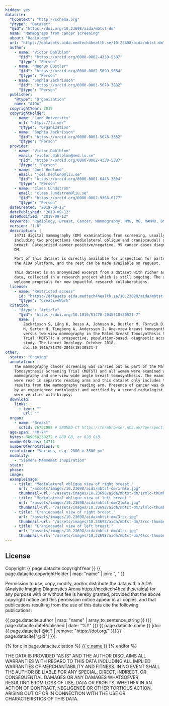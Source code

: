 ```yaml
---
hidden: yes
datacite:
  "@context": "http://schema.org"
  "@type": "Dataset"
  "@id": "https://doi.org/10.23698/aida/mbtst-dm"
  name: "Mammograms from cancer screening"
  about: "Radiology"
  url: "https://datasets.aida.medtech4health.se/10.23698/aida/mbtst-dm"
  author:
    - name: "Victor Dahlblom"
      "@id": "https://orcid.org/0000-0002-4330-5387"
      "@type": "Person"
    - name: "Magnus Dustler"
      "@id": "https://orcid.org/0000-0002-5699-9664"
      "@type": "Person"
    - name: "Sophia Zackrisson"
      "@id": "https://orcid.org/0000-0001-5678-3882"
      "@type": "Person"
  publisher:
    "@type": "Organization"
    name: "AIDA"
  copyrightYear: 2019
  copyrightHolder:
    - name: "Lund University"
      url: "https://lu.se/"
      "@type": "Organization"
    - name: "Sophia Zackrisson"
      "@id": "https://orcid.org/0000-0001-5678-3882"
      "@type": "Person"
  provider:
    - name: "Victor Dahlblom"
      email: "victor.dahlblom@med.lu.se"
      "@id": "https://orcid.org/0000-0002-4330-5387"
      "@type": "Person"
    - name: "Joel Hedlund"
      email: "joel.hedlund@liu.se"
      "@id": "https://orcid.org/0000-0001-6443-3604"
      "@type": "Person"
    - name: "Claes Lundstrom"
      email: "claes.lundstrom@liu.se"
      "@id": "https://orcid.org/0000-0002-9368-0177"
      "@type": "Person"
  dateCreated: "2019-09-12"
  datePublished: "2019-09-12"
  dateModified: "2019-09-12"
  keywords: "Radiology, Breast, Cancer, Mammography, MMG, MG, MAMMO, DM"
  version: "1.0"
  description: |
    14711 digital mammography (DM) examinations from screening, usually
    including two projections (mediolateral oblique and craniocaudal) of each
    breast. Categorized cancer positive/negative. 95 cancer cases diagnosed on
    DM.

    Part of this dataset is directly available for inspection for partners on
    the AIDA platform, and the rest can be made available on request.

    This dataset is an anonymized excerpt from a dataset with richer associated
    data, collected in a research project which is still ongoing. The authors
    welcome proposals for new impactful research collaborations.
  license:
    - name: "Restricted access"
      id: "https://datasets.aida.medtech4health.se/10.23698/aida/mbtst-dm#license"
      "@type": "CreativeWork"
  citation:
    - "@type": "Article"
      "@id": "https://doi.org/10.1016/S1470-2045(18)30521-7"
      name: |
        Zackrisson S, Lång K, Rosso A, Johnson K, Dustler M, Förnvik D, Förnvik
        H, Sartor H, Tingberg A, Andersson I. One-view breast tomosynthesis
        versus two-view mammography in the Malmö Breast Tomosynthesis Screening
        Trial (MBTST): a prospective, population-based, diagnostic accuracy
        study. The Lancet Oncology. October 2018.
        doi:10.1016/S1470-2045(18)30521-7
other:
  status: "Ongoing"
  annotation: |
    The mammography cancer screening was carried out as part of the Malmö Breast
    Tomosynthesis Screening Trial (MBTST) and all women were examined with both
    mammography and one-view wide angle breast tomosynthesis. The examinations
    were read in separate reading arms and this dataset only includes the
    results from the mammography reading arm. Presence of cancer was determined
    by an experienced radiologist and verified by a second radiologist. Cancers
    were verified with biopsy.
  download:
    links:
      - text: ""
        url: ""
  organ:
    - name: "Breast"
      sctid: 76752008 # SNOMED-CT https://termbrowser.nhs.uk/?perspective=full&conceptId1=%s
  age-span: "40-74"
  bytes: 889058230272 # 889 GB, or 828 GiB.
  numberOfScans: 14711
  numberOfAnnotations: 0
  resolution: "Various, e.g. 2800 x 3500 px"
  modality:
    - "Siemens Mammomat Inspiration"
  stain:
  phase:
  image:
  exampleImage:
    - title: "Mediolateral oblique view of right breast."
      url: "/assets/images/10.23698/aida/mbtst-dm/1rmlo.jpg"
      thumbnail-url: "/assets/images/10.23698/aida/mbtst-dm/1rmlo-thumbnail.jpg"
    - title: "Mediolateral oblique view of left breast."
      url: "/assets/images/10.23698/aida/mbtst-dm/2lmlo.jpg"
      thumbnail-url: "/assets/images/10.23698/aida/mbtst-dm/2lmlo-thumbnail.jpg"
    - title: "Craniocaudal view of right breast."
      url: "/assets/images/10.23698/aida/mbtst-dm/3rcc.jpg"
      thumbnail-url: "/assets/images/10.23698/aida/mbtst-dm/3rcc-thumbnail.jpg"
    - title: "Craniocaudal view of left breast."
      url: "/assets/images/10.23698/aida/mbtst-dm/4lcc.jpg"
      thumbnail-url: "/assets/images/10.23698/aida/mbtst-dm/4lcc-thumbnail.jpg"
---
```

## License
Copyright
{{ page.datacite.copyrightYear }}
{{ page.datacite.copyrightHolder | map: "name" |  join: ", " }}

Permission to use, copy, modify, and/or distribute the data within AIDA (Analytic
Imaging Diagnostics Arena https://medtech4health.se/aida) for any purpose with
or without fee is hereby granted, provided that the above copyright notice and
this permission notice appear in all copies, and that publications resulting
from the use of this data cite the following publications:

{{ page.datacite.author | map: "name" | array_to_sentence_string }}
({{ page.datacite.datePublished | date: "%Y" }})
{{ page.datacite.name }}
[doi:{{ page.datacite['@id'] | remove: "https://doi.org/" }}]({{ page.datacite["@id"] }}).

{% for c in page.datacite.citation %}
  [{{ c.name }}]({{c["@id"]}})
{% endfor %}

THE DATA IS PROVIDED "AS IS" AND THE AUTHOR DISCLAIMS ALL WARRANTIES WITH REGARD
TO THIS DATA INCLUDING ALL IMPLIED WARRANTIES OF MERCHANTABILITY AND FITNESS. IN
NO EVENT SHALL THE AUTHOR BE LIABLE FOR ANY SPECIAL, DIRECT, INDIRECT, OR
CONSEQUENTIAL DAMAGES OR ANY DAMAGES WHATSOEVER RESULTING FROM LOSS OF USE, DATA
OR PROFITS, WHETHER IN AN ACTION OF CONTRACT, NEGLIGENCE OR OTHER TORTIOUS
ACTION, ARISING OUT OF OR IN CONNECTION WITH THE USE OR CHARACTERISTICS OF THIS
DATA.
